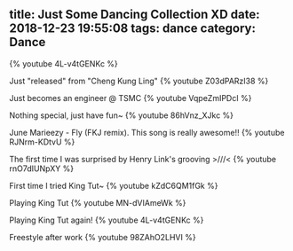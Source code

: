 title: Just Some Dancing Collection XD
date: 2018-12-23 19:55:08
tags: dance
category: Dance
---
{% youtube 4L-v4tGENKc %}
<!--more-->

Just "released" from "Cheng Kung Ling"
{% youtube Z03dPARzI38 %}

Just becomes an engineer @ TSMC
{% youtube VqpeZmIPDcI %}

Nothing special, just have fun~
{% youtube 86hVnz_XJkc %}

June Marieezy - Fly (FKJ remix). This song is really awesome!!
{% youtube RJNrm-KDtvU %}

The first time I was surprised by Henry Link's grooving >///<
{% youtube rnO7dIUNpXY %}

First time I tried King Tut~
{% youtube kZdC6QM1fGk %}

Playing King Tut
{% youtube MN-dVIAmeWk %}

Playing King Tut again!
{% youtube 4L-v4tGENKc %}

Freestyle after work
{% youtube 98ZAhO2LHVI %}
